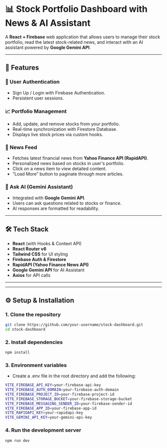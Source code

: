 # 📊 Stock Portfolio Dashboard with News & AI Assistant

A **React + Firebase** web application that allows users to manage their stock portfolio, read the latest stock-related news, and interact with an AI assistant powered by **Google Gemini API**.

---

## 🚀 Features

### 🔐 User Authentication

- Sign Up / Login with Firebase Authentication.
- Persistent user sessions.

### 📈 Portfolio Management

- Add, update, and remove stocks from your portfolio.
- Real-time synchronization with Firestore Database.
- Displays live stock prices via custom hooks.

### 📰 News Feed

- Fetches latest financial news from **Yahoo Finance API (RapidAPI)**.
- Personalized news based on stocks in user's portfolio.
- Click on a news item to view detailed content.
- “Load More” button to paginate through more articles.

### 🤖 Ask AI (Gemini Assistant)

- Integrated with **Google Gemini API**.
- Users can ask questions related to stocks or finance.
- AI responses are formatted for readability.

---

## 🛠️ Tech Stack

- **React** (with Hooks & Context API)
- **React Router v6**
- **Tailwind CSS** for UI styling
- **Firebase Auth & Firestore**
- **RapidAPI (Yahoo Finance News API)**
- **Google Gemini API** for AI Assistant
- **Axios** for API calls

---

---

## ⚙️ Setup & Installation

### 1. Clone the repository

```bash
git clone https://github.com/your-username/stock-dashboard.git
cd stock-dashboard
```

### 2. Install dependencies

```bash
npm install
```

### 3. Environment variables

- Create a .env file in the root directory and add the following:

```bash
VITE_FIREBASE_API_KEY=your-firebase-api-key
VITE_FIREBASE_AUTH_DOMAIN=your-firebase-auth-domain
VITE_FIREBASE_PROJECT_ID=your-firebase-project-id
VITE_FIREBASE_STORAGE_BUCKET=your-firebase-storage-bucket
VITE_FIREBASE_MESSAGING_SENDER_ID=your-firebase-sender-id
VITE_FIREBASE_APP_ID=your-firebase-app-id
VITE_RAPIDAPI_KEY=your-rapidapi-key
VITE_GEMINI_API_KEY=your-gemini-api-key
```

### 4. Run the development server

```bash
npm run dev
```
